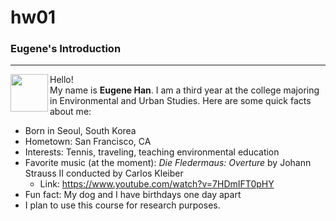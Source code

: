# hw01

### Eugene's Introduction
***
Hello! 
<img align="left" src="https://avatars2.githubusercontent.com/u/56091387?s=400&u=ebca95a0653a33a6df4455dbde6ab52345270761&v=4" width="60" height="60">  
My name is **Eugene Han**. I am a third year at the college majoring in Environmental and Urban Studies.
Here are some quick facts about me:   

* Born in Seoul, South Korea    
* Hometown: San Francisco, CA    
* Interests: Tennis, traveling, teaching environmental education  
* Favorite music (at the moment): *Die Fledermaus: Overture* by Johann Strauss II conducted by Carlos Kleiber    
    + Link: https://www.youtube.com/watch?v=7HDmIFT0pHY          
* Fun fact: My dog and I have birthdays one day apart   
* I plan to use this course for research purposes. 

```